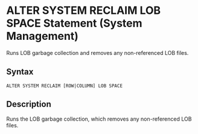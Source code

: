 <!-- loioa0b723599451418d91a5f264387a3250 -->

# ALTER SYSTEM RECLAIM LOB SPACE Statement \(System Management\)

Runs LOB garbage collection and removes any non-referenced LOB files.



## Syntax

```
ALTER SYSTEM RECLAIM [ROW|COLUMN] LOB SPACE
```



## Description

Runs the LOB garbage collection, which removes any non-referenced LOB files.

